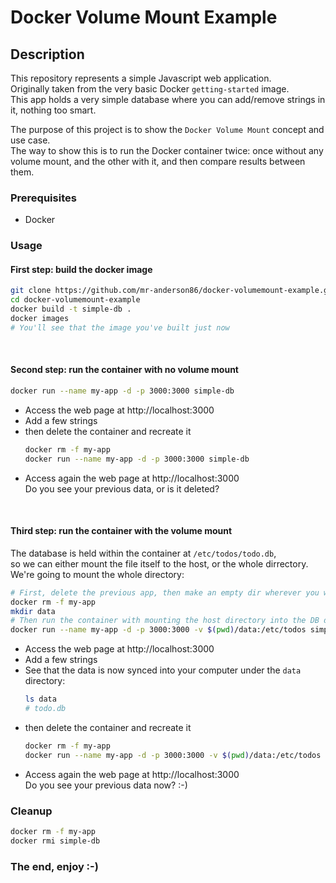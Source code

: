 # Docker Volume Mount Example

## Description

This repository represents a simple Javascript web application.  
Originally taken from the very basic Docker `getting-started` image.  
This app holds a very simple database where you can add/remove strings in it, nothing too smart.  
  
The purpose of this project is to show the `Docker Volume Mount` concept and use case.  
The way to show this is to run the Docker container twice: once without any volume mount, and the other with it, and then compare results between them.  

### Prerequisites
* Docker

### Usage
#### First step: build the docker image
```bash
git clone https://github.com/mr-anderson86/docker-volumemount-example.git
cd docker-volumemount-example
docker build -t simple-db .
docker images
# You'll see that the image you've built just now
```
<br/>

#### Second step: run the container with no volume mount
```bash
docker run --name my-app -d -p 3000:3000 simple-db
```
* Access the web page at http://localhost:3000
* Add a few strings
* then delete the container and recreate it  
  ```bash
  docker rm -f my-app
  docker run --name my-app -d -p 3000:3000 simple-db
  ```
* Access again the web page at http://localhost:3000  
  Do you see your previous data, or is it deleted?

<br/>

#### Third step: run the container with the volume mount
The database is held within the container at `/etc/todos/todo.db`,  
so we can either mount the file itself to the host, or the whole dirrectory.  
We're going to mount the whole directory:
```bash
# First, delete the previous app, then make an empty dir wherever you want
docker rm -f my-app
mkdir data
# Then run the container with mounting the host directory into the DB dir in the container as follows:
docker run --name my-app -d -p 3000:3000 -v $(pwd)/data:/etc/todos simple-db
```
* Access the web page at http://localhost:3000
* Add a few strings
* See that the data is now synced into your computer under the `data` directory:  
  ```bash
  ls data
  # todo.db
  ```
* then delete the container and recreate it  
  ```bash
  docker rm -f my-app
  docker run --name my-app -d -p 3000:3000 -v $(pwd)/data:/etc/todos simple-db
  ```
* Access again the web page at http://localhost:3000  
  Do you see your previous data now? :-)
  
### Cleanup
```bash
docker rm -f my-app
docker rmi simple-db
```

### The end, enjoy :-)